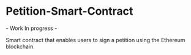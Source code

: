 # Petition-Smart-Contract

\- Work In progress -

Smart contract that enables users to sign a petition using the Ethereum blockchain.

